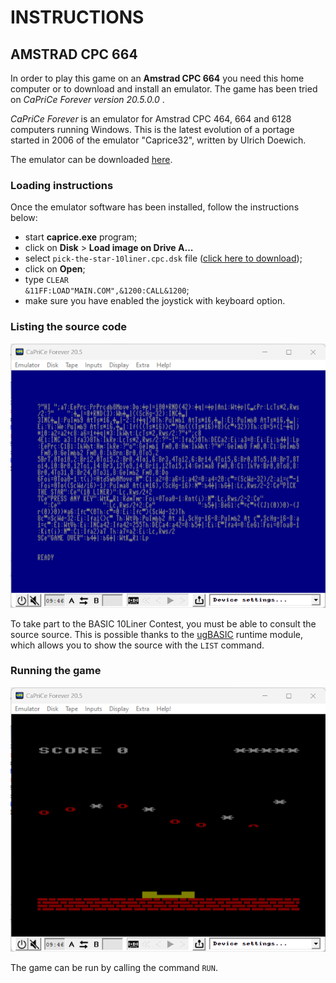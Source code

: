 # INSTRUCTIONS

## AMSTRAD CPC 664

In order to play this game on an **Amstrad CPC 664** you need this home computer or to download and install an emulator. The game has been tried on *CaPriCe Forever version 20.5.0.0* .

*CaPriCe Forever* is an emulator for Amstrad CPC 464, 664 and 6128 computers running Windows. This is the latest evolution of a portage started in 2006 of the emulator "Caprice32", written by Ulrich Doewich.

The emulator can be downloaded [here](https://emutopia.com/index.php/emulators/item/311-amstrad-cpc/1762-caprice-forever).

### Loading instructions

Once the emulator software has been installed, follow the instructions below:
 - start **caprice.exe** program;
 - click on **Disk** > **Load image on Drive A...**
 - select <code>pick-the-star-10liner.cpc.dsk</code> file ([click here to download](https://spotlessmind1975.itch.io/pick-the-star-10liner));
 - click on **Open**;
 - type <code>CLEAR &11FF:LOAD"MAIN.COM",&1200:CALL&1200</code>;
 - make sure you have enabled the joystick with keyboard option.

### Listing the source code

![example of source listing](../pictures/cpc-listing.png)

To take part to the BASIC 10Liner Contest, you must be able to consult the source source. This is possible thanks to the [ugBASIC](https://ugbasic.iwashere.eu) runtime module, which allows you to show the source with the `LIST` command.

### Running the game

![example of running](../pictures/cpc-game.png)

The game can be run by calling the command `RUN`.
